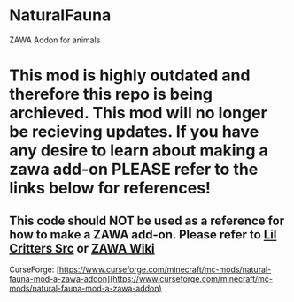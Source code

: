 # NaturalFauna
ZAWA Addon for animals

# This mod is highly outdated and therefore this repo is being archieved. This mod will no longer be recieving updates. If you have any desire to learn about making a zawa add-on PLEASE refer to the links below for references!

## This code should NOT be used as a reference for how to make a ZAWA add-on. Please refer to [Lil Critters Src](https://github.com/Mnesikos/LilCritters) or [ZAWA Wiki](https://github.com/0SoggyMustache0/ZAWA/blob/master/AddonCreation/1GettingStarted.md)

CurseForge: [https://www.curseforge.com/minecraft/mc-mods/natural-fauna-mod-a-zawa-addon](https://www.curseforge.com/minecraft/mc-mods/natural-fauna-mod-a-zawa-addon)

